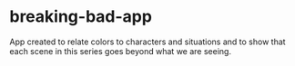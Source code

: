 # breaking-bad-app
App created to relate colors to characters and situations and to show that each scene in this series goes beyond what we are seeing.
